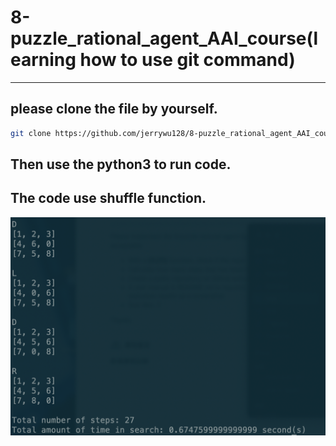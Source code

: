 # 8-puzzle_rational_agent_AAI_course(learning how to use git command)
---
## please clone the file by yourself.

```sh
git clone https://github.com/jerrywu128/8-puzzle_rational_agent_AAI_course.git
```
## Then use the python3 to run code.
## The code use shuffle function.
![image](screenshot.png)
